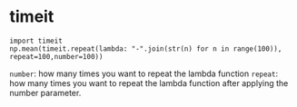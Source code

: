 # timeit

```
import timeit 
np.mean(timeit.repeat(lambda: "-".join(str(n) for n in range(100)), repeat=100,number=100))
```

`number`: how many times you want to repeat the lambda function 
`repeat`: how many times you want to repeat the lambda function after applying the number parameter. 

